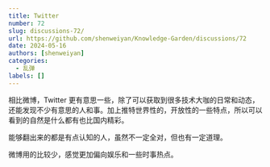 ```yaml
---
title: Twitter
number: 72
slug: discussions-72/
url: https://github.com/shenweiyan/Knowledge-Garden/discussions/72
date: 2024-05-16
authors: [shenweiyan]
categories: 
  - 乱弹
labels: []
---
```


相比微博，Twitter 更有意思一些，除了可以获取到很多技术大咖的日常和动态，还能发现不少有意思的人和事。加上推特世界性的，开放性的一些特点，所以可以看到的自然是什么都有也比国内精彩。

<!-- more -->

能够翻出来的都是有点认知的人，虽然不一定全对，但也有一定道理。

微博用的比较少，感觉更加偏向娱乐和一些时事热点。

<script src="https://giscus.app/client.js"
	data-repo="shenweiyan/Knowledge-Garden"
	data-repo-id="R_kgDOKgxWlg"
	data-mapping="number"
	data-term="72"
	data-reactions-enabled="1"
	data-emit-metadata="0"
	data-input-position="bottom"
	data-theme="light"
	data-lang="zh-CN"
	crossorigin="anonymous"
	async>
</script>
